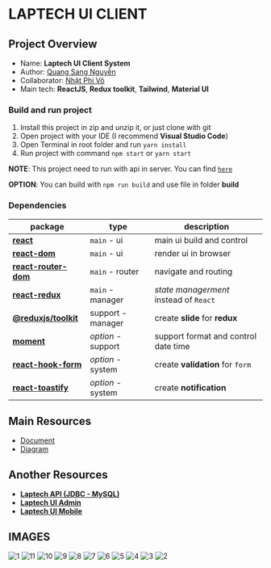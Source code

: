 # LAPTECH UI **CLIENT**

## Project Overview

- Name: **Laptech UI Client System**
- Author: [Quang Sang Nguyễn](https://www.facebook.com/quangsang2001)
- Collaborator: [Nhật Phi Võ](https://www.facebook.com/fi.fine.21/)
- Main tech: **ReactJS**, **Redux toolkit**, **Tailwind**, **Material UI**

### Build and run project

1. Install this project in zip and unzip it, or just clone with git
2. Open project with your IDE (I recommend **Visual Studio Code**)
3. Open Terminal in root folder and run `yarn install`
4. Run project with command `npm start` or `yarn start`

**NOTE**: This project need to run with api in server. You can find [`here`](#another-resources)

**OPTION**: You can build with `npm run build` and use file in folder **build**

### Dependencies

| package                                                                               | type                    | description                                                  |
| ------------------------------------------------------------------------------------- | ----------------------- | ------------------------------------------------------------ |
| [**react**](https://beta.reactjs.org/reference/react)                                 | `main` - ui             | main ui build and control                                    |
| [**react-dom**](https://reactjs.org/docs/react-dom.html)                              | `main` - ui             | render ui in browser                                         |
| [**react-router-dom**](https://reactrouter.com/en/main)                               | `main` - router         | navigate and routing                                         |
| [**react-redux**](https://www.npmjs.com/package/react-redux)                          | `main` - manager        | _state managerment_ instead of `React`                       |
| [**@reduxjs/toolkit**](https://www.npmjs.com/package/@reduxjs/toolkit)                | support - manager       | create **slide** for **redux**                               |
| [**moment**](https://www.npmjs.com/package/moment)                                    | _option_ - support      | support format and control date time            |
| [**react-hook-form**](https://react-hook-form.com/)                                   | _option_ - system       | create **validation** for `form`                             |
| [**react-toastify**](https://www.npmjs.com/package/react-toastify)                    | _option_ - system       | create **notification**                                      |

## Main Resources

- [Document](https://drive.google.com/drive/folders/1QeuA0jng2ANcQ92gs_uupGr8-Ka_bMli?usp=sharing)
- [Diagram](https://drive.google.com/drive/folders/1gxrdYrkOvd9DBtzYfW9iIXivY2u4qXmk?usp=sharing)

## Another Resources

- [**Laptech API (JDBC - MySQL)**](https://github.com/newtc22222/laptech-rest-api-jdbc)
- [**Laptech UI Admin**](https://github.com/newtc22222/laptech-ui-admin)
- [**Laptech UI Mobile**](https://github.com/newtc22222/laptech-ui-mobile)

## IMAGES
![1](https://github.com/sama21619/laptech-ui-client/assets/82813022/0f663ddc-8f57-4251-a0d9-e3ff84bc22eb)
![11](https://github.com/sama21619/laptech-ui-client/assets/82813022/de4f2b84-298b-41b2-8978-22e5c51a022d)
![10](https://github.com/sama21619/laptech-ui-client/assets/82813022/f718c8a6-6f8e-42f3-8a1a-cb6476a2de09)
![9](https://github.com/sama21619/laptech-ui-client/assets/82813022/3398b289-110d-466e-9b96-a278ba77382c)
![8](https://github.com/sama21619/laptech-ui-client/assets/82813022/11e2f9ec-d173-48d3-a233-c81040e5e69f)
![7](https://github.com/sama21619/laptech-ui-client/assets/82813022/227e63a8-183b-46f2-ac13-a10dbc1a6044)
![6](https://github.com/sama21619/laptech-ui-client/assets/82813022/c224abe2-b6ed-4c23-b2ea-b0717128fa7a)
![5](https://github.com/sama21619/laptech-ui-client/assets/82813022/d212fa06-8b52-47ff-a609-2c86c613e68f)
![4](https://github.com/sama21619/laptech-ui-client/assets/82813022/9df889b3-9c26-49db-bc5f-64876bd8a709)
![3](https://github.com/sama21619/laptech-ui-client/assets/82813022/b7e8c6c4-9bcf-4fbe-a523-07978c2aa013)
![2](https://github.com/sama21619/laptech-ui-client/assets/82813022/804ae5b1-8232-4de3-b697-f9b6bb24dbf2)
